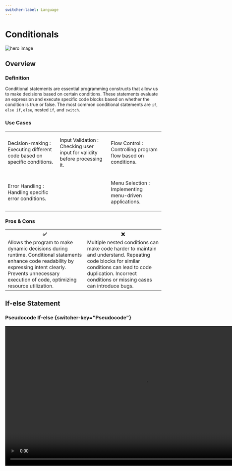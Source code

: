 ```yaml
---
switcher-label: Language
---
```


<show-structure for="chapter,procedure" depth="1"/>

[//]: # (<show-structure for="chapter,procedure" depth="2"/>)

# Conditionals

<img src="https://files.realpython.com/media/t.78f3bacaa261.png" alt="hero image"/>

## Overview

### Definition

<note>

Conditional statements are essential programming constructs that allow us to make decisions based on certain conditions. These statements evaluate an expression and execute specific code blocks based on whether the condition is true or false. The most common conditional statements are `if`, `else if`, `else`, nested `if`, and `switch`.

</note>

### Use Cases

<table style="none">
<tr>
<td>

Decision-making
: Executing different code based on specific conditions.

</td>
<td>

Input Validation
: Checking user input for validity before processing it.

</td>
<td>

Flow Control
: Controlling program flow based on conditions.

</td>
</tr>
<tr>
<td>

Error Handling
: Handling specific error conditions.

</td>
<td>



</td>
<td>

Menu Selection
: Implementing menu-driven applications.

</td>
</tr>

</table>



### Pros & Cons

<table>
<tr>
<th>✅</th>
<th>❌</th>
</tr>
<tr>
<td>
<deflist collapsible="true">
    <def title="Improved Control" collapsible="true" default-state="collapsed">
        Allows the program to make dynamic decisions during runtime.
    </def>
    <def title="Readable Code" collapsible="true" default-state="collapsed">
        Conditional statements enhance code readability by expressing intent clearly.
    </def>
    <def title="Saves Resources" collapsible="true" default-state="collapsed">
        Prevents unnecessary execution of code, optimizing resource utilization.
    </def>
</deflist>
</td>
<td>
<deflist collapsible="true">
    <def title="Complexity" collapsible="true" default-state="collapsed">
        Multiple nested conditions can make code harder to maintain and understand.
    </def>
    <def title="Code Duplication" collapsible="true" default-state="collapsed">
        Repeating code blocks for similar conditions can lead to code duplication.
    </def>
    <def title="Potential Bugs" collapsible="true" default-state="collapsed">
        Incorrect conditions or missing cases can introduce bugs.
    </def>
</deflist>
</td>
</tr>
</table>


## If-else Statement

### Pseudocode If-else  {switcher-key="Pseudocode"}

<video src="https://youtu.be/osuzDDlBmRI?feature=shared" preview-src="if-else-statement-syntax.png" width="900"/>

Sample code

```text
if some condition is met, do something
if not met, do something else
```

### C++ If-else  {switcher-key="C++"}

<video src="https://youtu.be/TOx3tPJircc?feature=shared" preview-src="if-else-statement-syntax.png" width="900"/>

Sample code

``` c++
#include <iostream>
using namespace std;

int main() {
    int exam_score;
    int passing_threshold = 60;

    cout << "Enter your exam score: ";
    cin >> exam_score;

    if (exam_score >= passing_threshold) {
        cout << "Congratulations! You passed the exam." << endl;
    } else {
        cout << "Unfortunately, you did not pass the exam. Please try again." << endl;
    }

    return 0;
}
```

### Python If-else  {switcher-key="Python"}

<video src="https://youtu.be/NkVSSMt-h3Y?feature=shared" preview-src="if-else-statement-syntax.png" width="900"/>

Sample code

``` python
passing_threshold = 60

exam_score = int(input("Enter your exam score: "))

if exam_score >= passing_threshold:
    print("Congratulations! You passed the exam.")
else:
    print("Unfortunately, you did not pass the exam. Please try again.")
```

### Java If-else  {switcher-key="Java"}

<video src="https://youtu.be/P6ivQ3QRq0I?feature=shared" preview-src="if-else-statement-syntax.png" width="900"/>

Sample code

``` java
import java.util.Scanner;

public class Main {
    public static void main(String[] args) {
        Scanner scanner = new Scanner(System.in);
        int passing_threshold = 60;

        System.out.print("Enter your exam score: ");
        int exam_score = scanner.nextInt();

        if (exam_score >= passing_threshold) {
            System.out.println("Congratulations! You passed the exam.");
        } else {
            System.out.println("Unfortunately, you did not pass the exam. Please try again.");
        }
    }
}
```

### Golang If-else  {switcher-key="Golang"}

<video src="https://youtu.be/Hjqjff490B8?feature=shared" preview-src="if-else-statement-syntax.png" width="900"/>

Sample code

``` go
package main

import (
    "fmt"
)

func main() {
    var passing_threshold int = 60
    var exam_score int

    fmt.Print("Enter your exam score: ")
    fmt.Scan(&exam_score)

    if exam_score >= passing_threshold {
        fmt.Println("Congratulations! You passed the exam.")
    } else {
        fmt.Println("Unfortunately, you did not pass the exam. Please try again.")
    }
}
```

[//]: # (### Rust If-else  {switcher-key="Rust"})

[//]: # ()
[//]: # (<video src="https://youtu.be/MOa7ulhNYc0?feature=shared" preview-src="if-else-statement-syntax.png" width="900"/>)

[//]: # ()
[//]: # (Sample code)

[//]: # ()
[//]: # (``` rust)

[//]: # (use std::io;)

[//]: # ()
[//]: # (fn main&#40;&#41; {)

[//]: # (    let passing_threshold = 60;)

[//]: # ()
[//]: # (    println!&#40;"Enter your exam score: "&#41;;)

[//]: # (    let mut input = String::new&#40;&#41;;)

[//]: # (    io::stdin&#40;&#41;.read_line&#40;&mut input&#41;.expect&#40;"Failed to read line"&#41;;)

[//]: # (    let exam_score: i32 = input.trim&#40;&#41;.parse&#40;&#41;.expect&#40;"Please enter a valid number"&#41;;)

[//]: # ()
[//]: # (    if exam_score >= passing_threshold {)

[//]: # (        println!&#40;"Congratulations! You passed the exam."&#41;;)

[//]: # (    } else {)

[//]: # (        println!&#40;"Unfortunately, you did not pass the exam. Please try again."&#41;;)

[//]: # (    })

[//]: # (})

[//]: # (```)

### Output : Sample Output

<deflist collapsible="true" default-state="collapsed">
<def title="All Languages">

We prompt the user to enter their exam score and compare it with the `passing_threshold` value of `60`. If the `exam_score` is greater than or equal to `60`, the program outputs a success message indicating that the student passed the exam. Otherwise, it prints a message stating that the student did not pass and should try again.

Assume the user enters `75` as input for all the examples.

Since the input `75` is greater than the passing threshold of `60`, the output is:

<br/>

``` bash
Congratulations! You passed the exam.
```

</def>
</deflist>



## Switch / Match Statement

### Pseudocode Switch / Match {switcher-key="Pseudocode"}

<video src="https://youtu.be/osuzDDlBmRI?feature=shared" preview-src="switch-statement-syntax.png" width="900"/>

```text
condition to be met
    case (validation condition 1)
        // do something
    case (validation condition 2)
        // do something
    case (validation condition ...)
        // do something
    default
        // do this when no other conditions are met
```

### C++ Switch {switcher-key="C++"}

<video src="https://youtu.be/TOx3tPJircc?feature=shared" preview-src="switch-statement-syntax.png" width="900"/>

``` c++
#include <iostream>
using namespace std;

int main() {
    int day_number;

    cout << "Enter a day number (1 to 7): ";
    cin >> day_number;

    switch (day_number) {
        case 1:
            cout << "Sunday" << endl;
            break;
        case 2:
            cout << "Monday" << endl;
            break;
        case 3:
            cout << "Tuesday" << endl;
            break;
        case 4:
            cout << "Wednesday" << endl;
            break;
        case 5:
            cout << "Thursday" << endl;
            break;
        case 6:
            cout << "Friday" << endl;
            break;
        case 7:
            cout << "Saturday" << endl;
            break;
        default:
            cout << "Invalid day number. Please enter a number between 1 and 7." << endl;
            break;
    }

    return 0;
}
```

### Python Match {switcher-key="Python"}

<video src="https://youtu.be/NkVSSMt-h3Y?feature=shared" preview-src="switch-statement-syntax.png" width="900"/>

[//]: # (``` python)

[//]: # ()
[//]: # (```)

### Java Switch {switcher-key="Java"}

<video src="https://youtu.be/P6ivQ3QRq0I?feature=shared" preview-src="switch-statement-syntax.png" width="900"/>

``` java
import java.util.Scanner;

public class Main {
    public static void main(String[] args) {
        Scanner scanner = new Scanner(System.in);
        int day_number;

        System.out.print("Enter a day number (1 to 7): ");
        day_number = scanner.nextInt();

        switch (day_number) {
            case 1:
                System.out.println("Sunday");
                break;
            case 2:
                System.out.println("Monday");
                break;
            case 3:
                System.out.println("Tuesday");
                break;
            case 4:
                System.out.println("Wednesday");
                break;
            case 5:
                System.out.println("Thursday");
                break;
            case 6:
                System.out.println("Friday");
                break;
            case 7:
                System.out.println("Saturday");
                break;
            default:
                System.out.println("Invalid day number. Please enter a number between 1 and 7.");
                break;
        }
    }
}
```

### Golang Switch {switcher-key="Golang"}

<video src="https://youtu.be/Hjqjff490B8?feature=shared" preview-src="switch-statement-syntax.png" width="900"/>

``` go
package main

import (
    "fmt"
)

func main() {
    var day_number int

    fmt.Print("Enter a day number (1 to 7): ")
    fmt.Scan(&day_number)

    switch day_number {
    case 1:
        fmt.Println("Sunday")
    case 2:
        fmt.Println("Monday")
    case 3:
        fmt.Println("Tuesday")
    case 4:
        fmt.Println("Wednesday")
    case 5:
        fmt.Println("Thursday")
    case 6:
        fmt.Println("Friday")
    case 7:
        fmt.Println("Saturday")
    default:
        fmt.Println("Invalid day number. Please enter a number between 1 and 7.")
    }
}
```

//]: # (### Rust Match {switcher-key="Rust"})

[//]: # ()
[//]: # (<video src="https://youtu.be/MOa7ulhNYc0?feature=shared" preview-src="switch-statement-syntax.png" width="900"/>)

[//]: # ()
[//]: # (``` rust)

[//]: # (use std::io;)

[//]: # ()
[//]: # (fn main&#40;&#41; {)

[//]: # (    let mut day_number = String::new&#40;&#41;;)

[//]: # ()
[//]: # (    println!&#40;"Enter a day number &#40;1 to 7&#41;: "&#41;;)

[//]: # (    io::stdin&#40;&#41;.read_line&#40;&mut day_number&#41;.expect&#40;"Failed to read line"&#41;;)

[//]: # (    let day_number: i32 = day_number.trim&#40;&#41;.parse&#40;&#41;.expect&#40;"Please enter a valid number"&#41;;)

[//]: # ()
[//]: # (    match day_number {)

[//]: # (        1 => println!&#40;"Sunday"&#41;,)

[//]: # (        2 => println!&#40;"Monday"&#41;,)

[//]: # (        3 => println!&#40;"Tuesday"&#41;,)

[//]: # (        4 => println!&#40;"Wednesday"&#41;,)

[//]: # (        5 => println!&#40;"Thursday"&#41;,)

[//]: # (        6 => println!&#40;"Friday"&#41;,)

[//]: # (        7 => println!&#40;"Saturday"&#41;,)

[//]: # (        _ => println!&#40;"Invalid day number. Please enter a number between 1 and 7."&#41;,)

[//]: # (    })

[//]: # (})

[//]: # (```)

### Switch / Match : Sample Output

<deflist collapsible="true" default-state="collapsed">
<def title="All Languages">

We take a user input for the day_number and use a switch statement (or if-elif statements in Python) to display the 
corresponding day of the week. Assuming the user input is `3`, the output for each program is:

<br/>

``` bash
Tuesday
```
</def>
</deflist>
